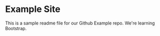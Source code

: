# Example Site

This is a sample readme file for our Github Example repo. We're learning Bootstrap.
